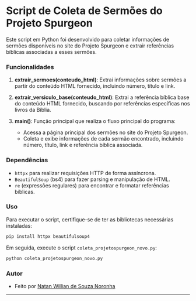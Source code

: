 # Script de Coleta de Sermões do Projeto Spurgeon

Este script em Python foi desenvolvido para coletar informações de sermões disponíveis no site do Projeto Spurgeon e extrair referências bíblicas associadas a esses sermões.

### Funcionalidades

1. **extrair_sermoes(conteudo_html)**: Extrai informações sobre sermões a partir do conteúdo HTML fornecido, incluindo número, título e link.
   
2. **extrair_versiculo_base(conteudo_html)**: Extrai a referência bíblica base do conteúdo HTML fornecido, buscando por referências específicas nos livros da Bíblia.

3. **main()**: Função principal que realiza o fluxo principal do programa:
   - Acessa a página principal dos sermões no site do Projeto Spurgeon.
   - Coleta e exibe informações de cada sermão encontrado, incluindo número, título, link e referência bíblica associada.

### Dependências

- `httpx` para realizar requisições HTTP de forma assíncrona.
- `BeautifulSoup` (bs4) para fazer parsing e manipulação de HTML.
- `re` (expressões regulares) para encontrar e formatar referências bíblicas.

### Uso

Para executar o script, certifique-se de ter as bibliotecas necessárias instaladas:

```bash
pip install httpx beautifulsoup4
```

Em seguida, execute o script `coleta_projetospurgeon_novo.py`:

```bash
python coleta_projetospurgeon_novo.py
```

### Autor

- Feito por [Natan Willian de Souza Noronha](https://github.com/NatanWillianNo)

---

